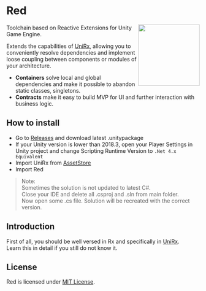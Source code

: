 # Red
<img align="right" width="160px" height="160px" src="Assets/Data/logo.png">

Toolchain based on Reactive Extensions for Unity Game Engine.
  
Extends the capabilities of [UniRx](https://github.com/neuecc/UniRx), allowing you to conveniently resolve dependencies and implement loose coupling between components or modules of your architecture.  

- **Containers** solve local and global dependencies and make it possible to abandon static classes, singletons.  
- **Contracts** make it easy to build MVP for UI and further interaction with business logic. 

## How to install

- Go to [Releases](https://github.com/X-Crew/Red/releases) and download latest .unitypackage
- If your Unity version is lower than 2018.3, open your Player Settings in Unity project and change Scripting Runtime Version to `.Net 4.x Equivalent`
- Import UniRx from [AssetStore](https://assetstore.unity.com/packages/tools/integration/unirx-reactive-extensions-for-unity-17276)
- Import Red

> Note:  
> Sometimes the solution is not updated to latest C#.  
> Close your IDE and delete all .csproj and .sln from main folder.  
> Now open some .cs file. Solution will be recreated with the correct version.  


## Introduction

First of all, you should be well versed in Rx and specifically in [UniRx](https://github.com/neuecc/UniRx).  
Learn this in detail if you still do not know it.  

## License

Red is licensed under [MIT License](LICENSE).